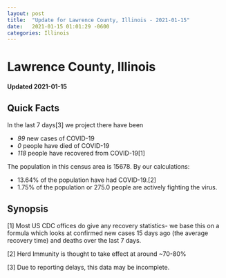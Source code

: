 ```yaml
---
layout: post
title:  "Update for Lawrence County, Illinois - 2021-01-15"
date:   2021-01-15 01:01:29 -0600
categories: Illinois
---
```


# Lawrence County, Illinois
#### Updated 2021-01-15

## Quick Facts

In the last 7 days[3] we project there have been
- *99* new cases of COVID-19
- *0* people have died of COVID-19
- *118* people have recovered from COVID-19[1]

The population in this census area is 15678. By our calculations:
- 13.64% of the population have had COVID-19.[2]
- 1.75% of the population or 275.0 people are actively fighting the virus.

## Synopsis




[1] Most US CDC offices do give any recovery statistics- we base this on a formula which looks at confirmed new cases
15 days ago (the average recovery time) and deaths over the last 7 days.

[2] Herd Immunity is thought to take effect at around ~70-80%

[3] Due to reporting delays, this data may be incomplete.
 
    